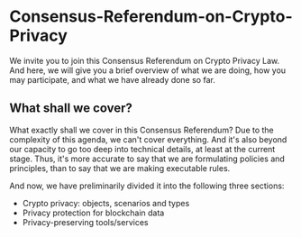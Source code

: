 # Consensus-Referendum-on-Crypto-Privacy

We invite you to join this Consensus Referendum on Crypto Privacy Law. And here, we will give you a brief overview of what we are doing, how you may participate, and what we have already done so far.

## What shall we cover?

What exactly shall we cover in this Consensus Referendum? Due to the complexity of this agenda, we can't cover everything. And it's also beyond our capacity to go too deep into technical details, at least at the current stage. Thus, it's more accurate to say that we are formulating policies and principles, than to say that we are making executable rules.

And now, we have preliminarily divided it into the following three sections:

- Crypto privacy: objects, scenarios and types
- Privacy protection for blockchain data
- Privacy-preserving tools/services
